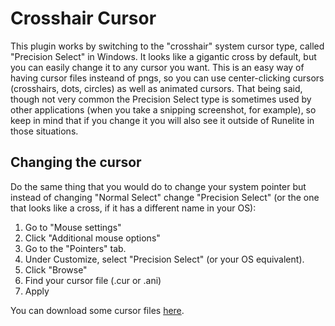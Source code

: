 # Crosshair Cursor

This plugin works by switching to the "crosshair" system cursor type, called "Precision Select" in Windows. It looks like a gigantic cross by default, but you can easily change it to any cursor you want. This is an easy way of having cursor files insteand of pngs, so you can use center-clicking cursors (crosshairs, dots, circles) as well as animated cursors. That being said, though not very common the Precision Select type is sometimes used by other applications (when you take a snipping screenshot, for example), so keep in mind that if you change it you will also see it outside of Runelite in those situations.

## Changing the cursor

Do the same thing that you would do to change your system pointer but instead of changing "Normal Select" change "Precision Select" (or the one that looks like a cross, if it has a different name in your OS):

1. Go to "Mouse settings"
2. Click "Additional mouse options"
3. Go to the "Pointers" tab.
4. Under Customize, select "Precision Select" (or your OS equivalent).
5. Click "Browse"
6. Find your cursor file (.cur or .ani)
7. Apply

You can download some cursor files [here](http://www.rw-designer.com/cursor-library).

